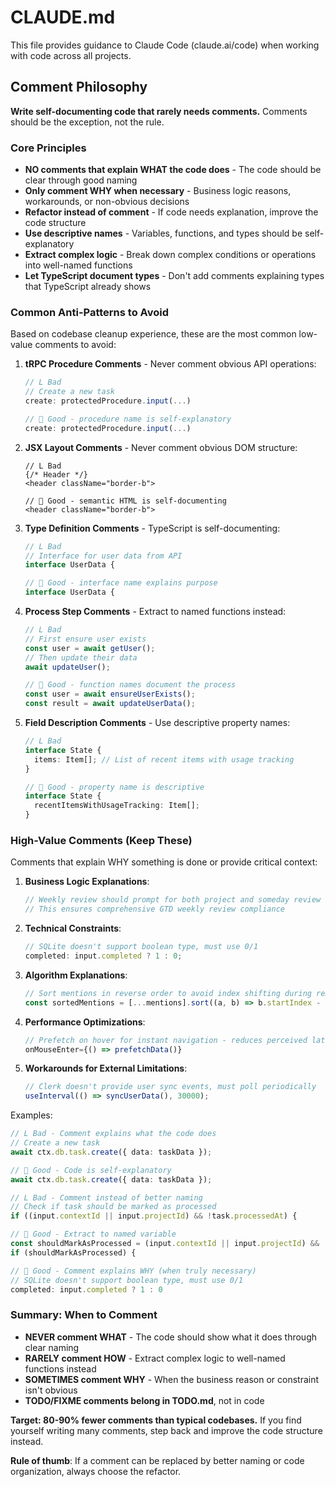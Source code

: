 # CLAUDE.md

This file provides guidance to Claude Code (claude.ai/code) when working with code across all projects.

## Comment Philosophy

**Write self-documenting code that rarely needs comments.** Comments should be the exception, not the rule.

### Core Principles

- **NO comments that explain WHAT the code does** - The code should be clear through good naming
- **Only comment WHY when necessary** - Business logic reasons, workarounds, or non-obvious decisions
- **Refactor instead of comment** - If code needs explanation, improve the code structure
- **Use descriptive names** - Variables, functions, and types should be self-explanatory
- **Extract complex logic** - Break down complex conditions or operations into well-named functions
- **Let TypeScript document types** - Don't add comments explaining types that TypeScript already shows

### Common Anti-Patterns to Avoid

Based on codebase cleanup experience, these are the most common low-value comments to avoid:

1. **tRPC Procedure Comments** - Never comment obvious API operations:

   ```typescript
   // L Bad
   // Create a new task
   create: protectedProcedure.input(...)

   //  Good - procedure name is self-explanatory
   create: protectedProcedure.input(...)
   ```

2. **JSX Layout Comments** - Never comment obvious DOM structure:

   ```tsx
   // L Bad
   {/* Header */}
   <header className="border-b">

   //  Good - semantic HTML is self-documenting
   <header className="border-b">
   ```

3. **Type Definition Comments** - TypeScript is self-documenting:

   ```typescript
   // L Bad
   // Interface for user data from API
   interface UserData {

   //  Good - interface name explains purpose
   interface UserData {
   ```

4. **Process Step Comments** - Extract to named functions instead:

   ```typescript
   // L Bad
   // First ensure user exists
   const user = await getUser();
   // Then update their data
   await updateUser();

   //  Good - function names document the process
   const user = await ensureUserExists();
   const result = await updateUserData();
   ```

5. **Field Description Comments** - Use descriptive property names:

   ```typescript
   // L Bad
   interface State {
     items: Item[]; // List of recent items with usage tracking
   }

   //  Good - property name is descriptive
   interface State {
     recentItemsWithUsageTracking: Item[];
   }
   ```

### High-Value Comments (Keep These)

Comments that explain WHY something is done or provide critical context:

1. **Business Logic Explanations**:

   ```typescript
   // Weekly review should prompt for both project and someday review
   // This ensures comprehensive GTD weekly review compliance
   ```

2. **Technical Constraints**:

   ```typescript
   // SQLite doesn't support boolean type, must use 0/1
   completed: input.completed ? 1 : 0;
   ```

3. **Algorithm Explanations**:

   ```typescript
   // Sort mentions in reverse order to avoid index shifting during removal
   const sortedMentions = [...mentions].sort((a, b) => b.startIndex - a.startIndex);
   ```

4. **Performance Optimizations**:

   ```typescript
   // Prefetch on hover for instant navigation - reduces perceived latency by ~200ms
   onMouseEnter={() => prefetchData()}
   ```

5. **Workarounds for External Limitations**:
   ```typescript
   // Clerk doesn't provide user sync events, must poll periodically
   useInterval(() => syncUserData(), 30000);
   ```

Examples:

```typescript
// L Bad - Comment explains what the code does
// Create a new task
await ctx.db.task.create({ data: taskData });

//  Good - Code is self-explanatory
await ctx.db.task.create({ data: taskData });

// L Bad - Comment instead of better naming
// Check if task should be marked as processed
if ((input.contextId || input.projectId) && !task.processedAt) {

//  Good - Extract to named variable
const shouldMarkAsProcessed = (input.contextId || input.projectId) && !task.processedAt;
if (shouldMarkAsProcessed) {

//  Good - Comment explains WHY (when truly necessary)
// SQLite doesn't support boolean type, must use 0/1
completed: input.completed ? 1 : 0
```

### Summary: When to Comment

- **NEVER comment WHAT** - The code should show what it does through clear naming
- **RARELY comment HOW** - Extract complex logic to well-named functions instead
- **SOMETIMES comment WHY** - When the business reason or constraint isn't obvious
- **TODO/FIXME comments belong in TODO.md**, not in code

**Target: 80-90% fewer comments than typical codebases.** If you find yourself writing many comments, step back and improve the code structure instead.

**Rule of thumb**: If a comment can be replaced by better naming or code organization, always choose the refactor.